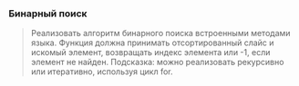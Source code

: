 ### Бинарный поиск
> Реализовать алгоритм бинарного поиска встроенными методами языка. Функция должна принимать отсортированный слайс и искомый элемент, возвращать индекс элемента или -1, если элемент не найден.
> Подсказка: можно реализовать рекурсивно или итеративно, используя цикл for.
